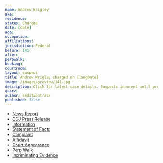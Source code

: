 ```yaml
---
name: Andrew Wrigley
aka:
residence: 
status: Charged
date: [date]
age: 
occupation:
affiliations:
jurisdiction: Federal
before: 141
after:
perpwalk:
booking: 
courtroom:
layout: suspect
title: Andrew Wrigley charged on [longDate]
image: /images/preview/141.jpg
description: Click for latest case details. Suspects innocent until proven guilty.
quote:
author: seditiontrack
published: false
---
```


- [News Report]()
- [DOJ Press Release]()
- [Information]()
- [Statement of Facts]()
- [Complaint]()
- [Affidavit]()
- [Court Appearance]()
- [Perp Walk]()
- [Incriminating Evidence]()
